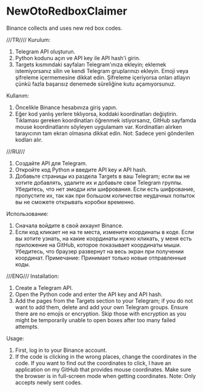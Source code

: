 # NewOtoRedboxClaimer
Binance collects and uses new red box codes.

///TR////
Kurulum: 
 1. Telegram API oluşturun. 
 2. Python kodunu açın ve API key ile API hash'i girin. 
 3. Targets kısmındaki sayfaları Telegram'ınıza ekleyin; eklemek istemiyorsanız silin ve kendi Telegram gruplarınızı ekleyin. Emoji veya şifreleme içermemesine dikkat edin. Şifreleme içeriyorsa onları atlayın çünkü fazla başarısız denemede süreliğine kutu açamıyorsunuz. 

 Kullanım: 
 1. Öncelikle Binance hesabınıza giriş yapın. 
 2. Eğer kod yanlış yerlere tıklıyorsa, koddaki koordinatları değiştirin. Tıklaması gereken koordinatları öğrenmek istiyorsanız, GitHub sayfamda mouse koordinatlarını söyleyen uygulamam var. Kordinatları alırken tarayıcının tam ekran olmasına dikkat edin.
Not: Sadece yeni gönderilen kodları alır.

///RU///
1. Создайте API для Telegram. 
 2. Откройте код Python и введите API key и API hash. 
 3. Добавьте страницы из раздела Targets в ваш Telegram; если вы не хотите добавлять, удалите их и добавьте свои Telegram группы. Убедитесь, что нет эмодзи или шифрования. Если есть шифрование, пропустите их, так как при большом количестве неудачных попыток вы не сможете открывать коробки временно. 

 Использование: 
 1. Сначала войдите в свой аккаунт Binance. 
 2. Если код кликает не на те места, измените координаты в коде. Если вы хотите узнать, на какие координаты нужно кликать, у меня есть приложение на GitHub, которое показывает координаты мыши. Убедитесь, что браузер развернут на весь экран при получении координат.
Примечание: Принимает только новые отправленные коды.
    
///ENG///
Installation: 
 1. Create a Telegram API. 
 2. Open the Python code and enter the API key and API hash. 
 3. Add the pages from the Targets section to your Telegram; if you do not want to add them, delete and add your own Telegram groups. Ensure there are no emojis or encryption. Skip those with encryption as you might be temporarily unable to open boxes after too many failed attempts. 

 Usage: 
 1. First, log in to your Binance account. 
 2. If the code is clicking in the wrong places, change the coordinates in the code. If you want to find out the coordinates to click, I have an application on my GitHub that provides mouse coordinates. Make sure the browser is in full-screen mode when getting coordinates.
 Note: Only accepts newly sent codes.
